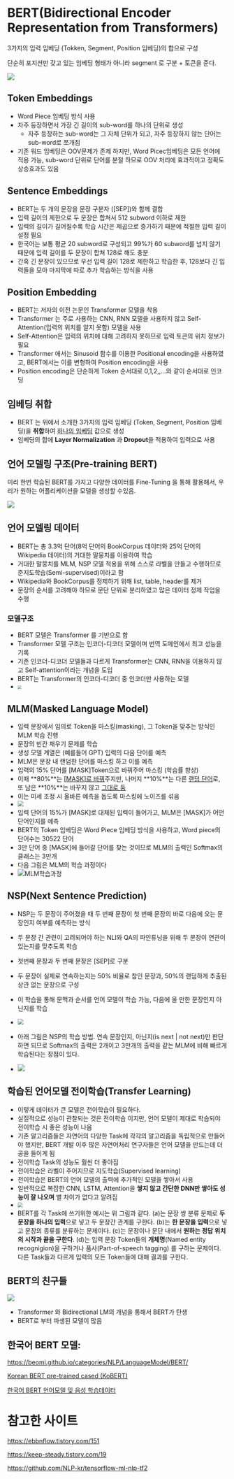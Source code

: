# BERT(Bidirectional Encoder Representation from Transformers)

3가지의 입력 임베딩 (Tokken, Segment, Position 임베딩)의 합으로 구성

단순히 포지션만 갖고 있는 임베딩 형태가 아니라 segment 로 구분 + 토큰을 준다.

![](https://img1.daumcdn.net/thumb/R1280x0/?scode=mtistory2&fname=https%3A%2F%2Fblog.kakaocdn.net%2Fdn%2FWFCfe%2FbtqBWZ40Gmc%2F6FkuwsAGN9e7Uudmi03k4k%2Fimg.png)

## Token Embeddings

- Word Piece 임베딩 방식 사용
- 자주 등장하면서 가장 긴 길이의 sub-word를 하나의 단위로 생성
  - 자주 등장하는 sub-word는 그 자체 단위가 되고, 자주 등장하지 않는 단어는 sub-word로 쪼개짐
- 기존 워드 임베딩은 OOV문제가 존제 하지만, Word Picec임베딩은 모든 언어에 적용 가능, sub-word 단위로 단어를 분절 하므로 OOV 처리에 효과적이고 정확도 상승효과도 있음

## Sentence Embeddings

- BERT는 두 개의 문장을 문장 구분자 ([SEP])와 함께 결합
- 입력 길이의 제한으로 두 문장은 합쳐서 512 subword 이하로 제한
- 입력의 길이가 길어질수록 학습 시간은 제곱으로 증가하기 때문에 적절한 입력 길이 설정 필요
- 한국어는 보통 평균 20 subword로 구성되고 99%가 60 subword를 넘지 않기 때문에 입력 길이를 두 문장이 합쳐 128로 해도 충분
- 간혹 긴 문장이 있으므로 우선 입력 길이 128로 제한하고 학습한 후, 128보다 긴 입력들을 모아 마지막에 따로 추가 학습하는 방식을 사용

## Position Embedding

- BERT는 저자의 이전 논문인 Transformer 모델을 착용
- Transformer 는 주로 사용하는 CNN, RNN 모델을 사용하지 않고 Self-Attention(입력의 위치를 알지 못함) 모델을 사용
- Self-Attention은 입력의 위치에 대해 고려하지 못하므로 입력 토큰의 위치 정보가 필요
- Transformer 에서는 Sinusoid 함수를 이용한 Positional encoding을 사용하였고, BERT에서는 이를 변형하여 Position encoding을 사용
- Position encoding은 단순하게 Token 순서대로 0,1,2,,...와 같이 순서대로 인코딩

## 임베딩 취합

- BERT 는 위에서 소개한 3가지의 입력 임베딩 (Token, Segment, Position 임베딩)을 **취합**하여 <u>하나의 임베딩</u> 값으로 생성
- 임베딩의 합에 **Layer Normalization** 과 **Dropout**을 적용하여 입력으로 사용

## 언어 모델링 구조(Pre-training BERT)

미리 한번 학습된 BERT를 가지고 다양한 데이터를 Fine-Tuning 을 통해 활용해서, 우리가 원하는 어플리케이션을 모델을 생성할 수있음.

![](https://img1.daumcdn.net/thumb/R1280x0/?scode=mtistory2&fname=https%3A%2F%2Fblog.kakaocdn.net%2Fdn%2FcEoPYe%2FbtqBW0v9pJo%2FxM7PQl9BL0XAKX9fYuphw1%2Fimg.png)

## 언어 모델링 데이터

- BERT는 총 3.3억 단어(8억 단어의 BookCorpus 데이터와 25억 단어의 Wikipedia 데이터)의 거대한 말뭉치를 이용하여 학습
- 거대한 말뭉치를 MLM, NSP 모델 적용을 위해 스스로 라벨을 만들고 수행하므로 준지도학습(Semi-supervised)이라고 함
- Wikipedia와 BookCorpus를 정제하기 위해 list, table, header를 제거
- 문장의 순서를 고려해야 하므로 문단 단위로 분리하였고 많은 데이터 정제 작업을 수행

### 모델구조

- BERT 모델은 Transformer 를 기반으로 함
- Transformer 모델 구조는 인코더-디코더 모델이며 번역 도메인에서 최고 성능을 기록
- 기존 인코더-디코더 모델들과 다르게 Transformer는 CNN, RNN을 이용하지 않고 Self-attention이라는 개념을 도입
- BERT는 Transformer의 인코더-디코더 중 인코더만 사용하는 모델
- <img src="https://img1.daumcdn.net/thumb/R1280x0/?scode=mtistory2&fname=https%3A%2F%2Fblog.kakaocdn.net%2Fdn%2FbL28Ok%2FbtqznO6UmYw%2Fe0mFyA814Pvj4kltVxKls0%2Fimg.png" style="zoom:50%;" />

## MLM(Masked Language Model)

- 입력 문장에서 임의로 Token을 마스킹(masking), 그 Token을 맞추는 방식인 MLM 학습 진행
- 문장의 빈칸 채우기 문제를 학습
- 생성 모델 계열은 (예를들어 GPT) 입력의 다음 단어를 예측
- MLM은 문장 내 랜덤한 단어를 마스킹 하고 이를 예측
- 입력의 15% 단어를 [MASK]Token으로 바꿔주어 마스킹 (학습률 향상)
- 이때 **80%**는 <u>[MASK]로 바꿔</u>주지만, 나머지 **10%**는 다른 <u>랜덤 단어</u>로, 또 남은 **10%**는 바꾸지 않고 <u>그대로 둠</u>
- 이는 미세 조정 시 올바른 예측을 돕도록 마스킹에 노이즈를 섞음
- <img src="https://img1.daumcdn.net/thumb/R1280x0/?scode=mtistory2&fname=https%3A%2F%2Fblog.kakaocdn.net%2Fdn%2FLMyXN%2Fbtqzl4Ql7sH%2FykzRZNWkc6rcb8ffU5Nrm1%2Fimg.png" style="zoom:80%;" />
- 입력 단어의 15%가 [MASK]로 대체된 입력이 들어가고, MLM은 [MASK]가 어떤 단어인지를 예측
- BERT의 Token 임베딩은 Word Piece 임베딩 방식을 사용하고, Word piece의 단어수는 30522 단어
- 3만 단어 중 [MASK]에 들어갈 단어를 찾는 것이므로 MLM의 출력인 Softmax의 클래스는 3만개
- 다음 그림은 MLM의 학습 과정이다
- ![MLM학습과정](https://img1.daumcdn.net/thumb/R1280x0/?scode=mtistory2&fname=https%3A%2F%2Fblog.kakaocdn.net%2Fdn%2FdTnfQQ%2FbtqBVLfnFBV%2FrK5PCPsz2xX9t7qLEKUiF1%2Fimg.png)

## NSP(Next Sentence Prediction)

- NSP는 두 문장이 주어졌을 때 두 번째 문장이 첫 번째 문장의 바로 다음에 오는 문장인지 여부를 예측하는 방식
- 두 문장 간 관련이 고려되어야 하는 NLI와 QA의 파인튜닝을 위해 두 문장이 연관이 있는지를 맞추도록 학습
- 첫번째 문장과 두 번째 문장은 [SEP]로 구분
- 두 문장이 실제로 연속하는지는 50% 비율로 참인 문장과, 50%의 랜덤하게 추출된 상관 없는 문장으로 구성
- 이 학습을 통해 문맥과 순서를 언어 모델이 학습 가능, 다음에 올 만한 문장인지 아닌지를 학습
- <img src="https://img1.daumcdn.net/thumb/R1280x0/?scode=mtistory2&fname=https%3A%2F%2Fblog.kakaocdn.net%2Fdn%2FmRPzz%2Fbtqzps28Eyd%2F2ak5AHBLlk1jXHnOgGwyMK%2Fimg.png" style="zoom:80%;" />

- 아래 그림은 NSP의 학습 방법. 연속 문장인지, 아닌지(is next | not next)만 판단하면 되므로 Softmax의 출력은 2개이고 3만개의 출력을 같는 MLM에 비해 빠르게 학습된다는 장점이 있다.
- ![](https://img1.daumcdn.net/thumb/R1280x0/?scode=mtistory2&fname=https%3A%2F%2Fblog.kakaocdn.net%2Fdn%2FbeTrc5%2FbtqBTL8u19d%2FT1020drYaYApQP6TuKPjaK%2Fimg.png)

## 학습된 언어모델 전이학습(Transfer Learning)

- 이렇게 데이터가 큰 모델은 전이학습이 필요하다.
- 실질적으로 성능이 관찰되는 것은 전이학습 이지만, 언어 모델이 제대로 학습되야 전이학습 시 좋은 성능이 나옴
- 기존 알고리즘들은 자연어의 다양한 Task에 각각의 알고리즘을 독립적으로 만들어야 했지만, BERT 개발 이후 많은 자연어처리 연구자들은 언어 모델을 만드는데 더 공을 들이게 됨
- 전이학습 Task의 성능도 훨씬 더 좋아짐
- 전이학습은 라벨이 주어지므로 지도학습(Supervised learning)
- 전이학습은 BERT의 언어 모델의 출력에 추가적인 모델을 쌓아서 사용
- 일반적으로 복잡한 CNN, LSTM, Attention을 **쌓지 않고 간단한 DNN만 쌓아도 성능이 잘 나오며** 별 차이가 없다고 알려짐
- <img src="https://img1.daumcdn.net/thumb/R1280x0/?scode=mtistory2&fname=https%3A%2F%2Fblog.kakaocdn.net%2Fdn%2FdHqgat%2Fbtqzl4CSqNd%2F7q3g5hxTcAENvvcu1wK6KK%2Fimg.png" style="zoom:67%;" />
- BERT를 각 Task에 쓰기위한 예시는 위 그림과 같다. (a)는 문장 쌍 분류 문제로 **두 문장을 하나의 입력**으로 넣고 두 문장간 관계를 구한다. (b)는 **한 문장을 입력**으로 넣고 문장의 종류를 분류하는 문제이다. (c)는 문장이나 문단 내에서 **원하는 정답 위치의 시작과 끝을 구한다**. (d)는 입력 문장 Token들의 **개체명**(Named entity recognigion)을 구하거나 품사(Part-of-speech tagging) 를 구하는 문제이다. 다른 Task들과 다르게 입력의 모든 Token들에 대해 결과를 구한다.

## BERT의 친구들

![](https://img1.daumcdn.net/thumb/R1280x0/?scode=mtistory2&fname=https%3A%2F%2Fblog.kakaocdn.net%2Fdn%2FbMaiOM%2FbtqznO6UO3m%2FwvMAVAZDLngmplVbkn0gqK%2Fimg.jpg)

- Transformer 와 Bidirectional LM의 개념을 통해서 BERT가 탄생
- BERT로 부터 파생된 모델이 많음

## 한국어 BERT 모델:

https://beomi.github.io/categories/NLP/LanguageModel/BERT/

[Korean BERT pre-trained cased (KoBERT)](https://github.com/SKTBrain/KoBERT)

[한국어 BERT 언어모델 및 음성 학습데이터](http://aiopen.etri.re.kr/service_dataset.php)



# 참고한 사이트

https://ebbnflow.tistory.com/151

https://keep-steady.tistory.com/19

https://github.com/NLP-kr/tensorflow-ml-nlp-tf2